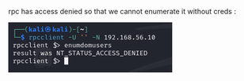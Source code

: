 rpc has access denied so that we cannot enumerate it without creds :




![unnamed_866fdaf886e844c78e72959978a4f9dd](unnamed_866fdaf886e844c78e72959978a4f9dd.png)
